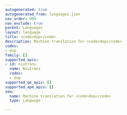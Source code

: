 ```yaml
---
autogenerated: true
autogenerated_from: languages.json
nav_order: 999
nav_exclude: true
parent: Languages
layout: language
title: <code>dop</code>
description: Machine translation for <code>dop</code>
codes:
- dop
family: []
supported_apis:
- id: niutrans
  name: Niutrans
  codes:
  - dop
supported_qe_apis: []
supported_ape_apis: []
seo:
  name: Machine translation for <code>dop</code>
  type: Language

---
```


